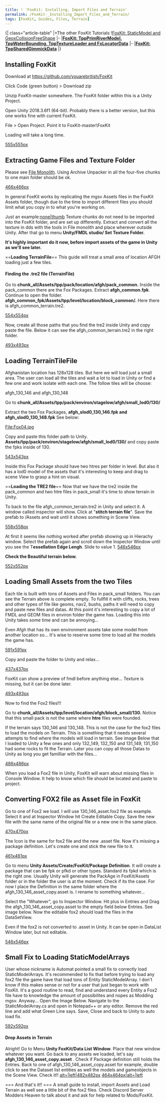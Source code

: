 ```yaml
---
title: ! 'FoxKit: Installing, Import Files and Terrain'
permalink: /FoxKit-_Installing_Import_Files_and_Terrain/
tags: [FoxKit, Guides, Files, Terrain]
---
```



{| class="article-table" |+The other FoxKit Tutorials \![FoxKit:
StaticModel and
GeoxCollisionFreeShape](/FoxKit-_StaticModel_and_GeoxCollisionFreeShape "wikilink")
|- |[**FoxKit: TppPrimRiverModel, TppWaterBounding, TppTextureLoader and
FxLocatorData**](/FoxKit-_TppPrimRiverModel,_TppWaterBounding,_TppTextureLoader_and_FxLocatorData "wikilink")
|- |**[FoxKit:
TppSharedGimmickData](/FoxKit-_TppSharedGimmickData "wikilink")** |}

## **Installing FoxKit**

Download at <https://github.com/youarebritish/FoxKit>

Click Code (green button) \> Download zip

Unzip FoxKit-master somewhere. The FoxKit folder within this is a Unity
Project.

Open Unity 2018.3.6f1 (64-bit). Probably there is a better version, but
this one works fine with current FoxKit.

File \> Open Project. Point it to FoxKit-master\\FoxKit

Loading will take a long time.

[555x555px](/File:FoxKit_Window.jpg "wikilink")

## **Extracting Game Files and Texture Folder**

Please see [File Monolith](/File_Monolith "wikilink"). Using Archive
Unpacker in all the four-five chunks to one main folder should be ok.

[466x466px](/File:FoxKit03.jpg "wikilink")

In general FoxKit works by replicating the mgsv Assets files in the
FoxKit Assets folder, though due to the time to import different files
you should limit what you copy in to what you're working on.

Just an example:[none|thumb](/File:AssetsFolder.jpg "wikilink")
Texture chunks do not need to be imported into the FoxKit folder, and
are set up differently. Extract and convert all the texture in dds with
the tools in File monolith and place wherever outside Unity. After that
go to menu **Unity/FMDL studio/ Set Texture Folder.**

**It's highly important do it now, before import assets of the game in
Unity as we'll see later.**


\==**Loading TerrainFile**== This guide will treat a small area of
location AFGH loading just a few tiles.

#### **Finding the .tre2 file (TerrainFile)**

Go to **chunk_all/Assets/tpp/pack/location/afgh/pack_common.** Inside
the pack_common there are the Fox Packages. Extract
**afgh_common.fpk**. Continue to open the folder.
**afgh_common_fpk/Assets/tpp/level/location/block_common/.** Here
there is afgh_common_terrain.tre2.

[554x554px](/File:Tre2.jpg "wikilink")

Now, create all those paths that you find the tre2 inside Unity and copy
paste the file. Below it can see the afgh_common_terrain.tre2 in the
right folder.

[493x493px](/File:Inunity.jpg "wikilink")

## **Loading TerrainTileFile**

Afghanistan location has 128x128 tiles. But here we will load just a
small area. The user can load all the tiles and wait a lot to load in
Unity or find a few one and work isolate with each one. The follow tiles
will be choose:

afgh_130_146 and afgh_130_148

Go to
**chunk_all/Assets/tpp/pack/environ/stagelow/afgh/small_lod0/130/**

Extract the two Fox Packages, **afgh_slod0_130_146.fpk and
afgh_slod0_130_148.fpk** See below:

[<File:Fox04.jpg>](/File:Fox04.jpg "wikilink")

Copy and paste this folder path to Unity.
**Assets/tpp/pack/environ/stagelow/afgh/small_lod0/130/** and copy
paste the fpks inside of 130.

[543x543px](/File:Iunity.jpg "wikilink")

Inside this Fox Package should have two htres per folder in level. But
also it has a lod0 model of the assets that it's interesting to keep and
drag to scene View to grasp a hint on visual.


\==**Loading the TRE2 file**== Now that we have the tre2 inside the
pack_common and two htre files in pack_small it's time to show terrain
in Unity.

To back to the file afgh_common_terrain.tre2 in Unity and select it. A
window called inspector will show. Click at "**stitch terrain file**".
Save the prefab to /Assets and wait until it shows something in Scene
View.

[558x558px](/File:Unity52.jpg "wikilink")

At first it seems like nothing worked after prefab showing up in
Hierachy window. Select the prefab again and scroll down the Inspector
Window until you see the T**essellation Edge Lengh**. Slide to value
1.
[546x546px](/File:Un6.jpg "wikilink")

**Check the Beautiful terrain below.**

[552x552px](/File:Terrainloaed.jpg "wikilink")

## **Loading Small Assets from the two Tiles**

Each tile is built with tons of Assets and Files in pack_small folders.
You can see the Terrain above is complete empty. To fullfill it with
cliffs, rocks, trees and other types of file like geoms, nav2, bushs,
paths it will need to copy and paste new files and datas. At this point
it's interesting to copy a lot of FMDL and GEOM files in environ folder
the game has. Loading this into Unity takes some time and can be
annoying...

Even Afgh that has its own environment assets take some model from
another location so... It's wise to reserve some time to load all the
models the game has.

[591x591px](/File:Paths02.jpg "wikilink")

Copy and paste the folder to Unity and relax...

[437x437px](/File:Relax.jpg "wikilink")

FoxKit can show a preview of fmdl before anything else... Texture is
missing, but it can be done later.

[493x493px](/File:Fmdl_view.jpg "wikilink")

Now to find the Fox2 files\!\!\!

Go to **chunk_all/Assets/tpp/level/location/afgh/block_small/130.**
Notice that this small pack is not the same where **htre** files were
founded.

If the terrain says 130_146 and 130_148. This is not the case for the
fox2 files to load the models on Terrain. This is something that it
needs several attempts to find where the models will load in terrain.
See image Below that I loaded to Unity a few ones and only 132_149,
132_150 and 131_149, 131_150 had some rocks to fit the Terrain. Later
you can copy all those Datas to Unity as long you get familliar with the
files...

[486x486px](/File:NoneedFornow.jpg "wikilink")

When you load a Fox2 file in Unity, FoxKit will warn about missing files
in Console Window. It help to know which file should be located and
paste to project.

## **Converting FOX2 file as Asset file in FoxKit**

Go to one of Fox2 we load. I will use 130_146_asset.fox2 file as
example. Select it and at Inspector Window hit Create Editable Copy.
Save the new file with the same name of the original file or a new one
in the same place.

[470x470px](/File:Hitbutton.jpg "wikilink")

The Icon is the same for fox2 file and the new .asset file. Now it's
missing a package definition. Let's create one and stick the new file to
it.

[461x461px](/File:Missingpackage.jpg "wikilink")

Go to menu **Unity Assets/Create/FoxKit/Package Definition**. It will
create a package that can be fpk or pfkd or other types. Standard its
fpkd which is the right one. Usually Unity will generate the PackAge in
FoxKit/Assets folder or in the folder the user is at the moment. Check
if its the case. For now I place the Definition in the same folder where
the afgh_130_146_asset_copy.asset is. I rename to something
whatever...

Select the "Whatever", go to Inspector Window. Hit plus in Entries and
Drag the afgh_130_146_asset_copy.asset to the empty field below
Entries. See image below. Now the editable fox2 should load the files in
the DataSetView.

Even if the fox2 is not converted to .asset in Unity. It can be open in
DataList Window later, but not editable.

[546x546px](/File:Aff.jpg "wikilink")

## **Small Fix to Loading StaticModelArrays**

User whose nickname is Automat pointed a small fix to correctly load
StaticModelArrays. It's recommended to fix that before trying to load
any fox2 file the game have that load tons of Entity StaticModelArray. I
don't know if this makes sense or not for a user that just began to work
with FoxKit. It's a good routine to read, find and understand every
Entity a Fox2 file have to knowledge the amount of possibilites and
nopes as Modding mgsv. Anyway... Open the Image Below. Navigate to the
StaticModelArray.cs and open in Notepad++ or any editor. Remove the red
line and add what Green Line says. Save, Close and back to Unity to auto
load fix.

[592x592px](/File:FixStaticModelArray.jpg "wikilink")

#### **Drop Assets in Terrain**

Alright\! Go to Menu **Unity FoxKit/Data List Window**. Place that new
window whatever you want. Go back to any assets we loaded, let's say
**afgh_130_146_asset_copy.asset** . Check if Package definition
still holds the Entries. Back to one of
afgh_130_146_asset_copy.asset for example, double click to see the
Dataset list entities as well the models and gameobjects in the Scene
View. Check it\!\!
[alt=|left|482x482px](/File:Finally.jpg "wikilink")
[464x464px|alt=|left](/File:Ending.jpg "wikilink")


\=== And that's it\!\! === A small guide to install, import Assets and
Load Terrain as well see a little bit of the fox2 files. Check Discord
Server Modders Heaven to talk about it and ask for help related to
Mods/FoxKit.